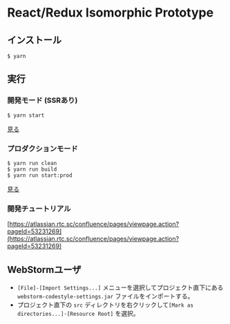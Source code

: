 # React/Redux Isomorphic Prototype

## インストール

```
$ yarn
```

## 実行

### 開発モード (SSRあり)

```
$ yarn start
```

[見る](http://localhost:3000)

### プロダクションモード

```
$ yarn run clean
$ yarn run build
$ yarn run start:prod
```

[見る](http://localhost:3000)

### 開発チュートリアル

[https://atlassian.rtc.sc/confluence/pages/viewpage.action?pageId=53231269](https://atlassian.rtc.sc/confluence/pages/viewpage.action?pageId=53231269)

## WebStormユーザ

* `[File]-[Import Settings...]` メニューを選択してプロジェクト直下にある `webstorm-codestyle-settings.jar` ファイルをインポートする。
* プロジェクト直下の `src` ディレクトリを右クリックして`[Mark as directories...]-[Resource Root]` を選択。